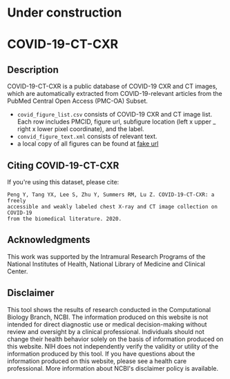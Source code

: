 # Under construction

# COVID-19-CT-CXR

## Description

COVID-19-CT-CXR is a public database of COVID-19 CXR and CT images, which are automatically extracted from COVID-19-relevant articles from the PubMed Central Open Access (PMC-OA) Subset. 

* `covid_figure_list.csv` consists of COVID-19 CXR and CT image list. Each row includes PMCID, figure url, subfigure location (left x upper _ right x lower pixel coordinate), and the label.
* `convid_figure_text.xml` consists of relevant text.
* a local copy of all figures can be found at [fake url]()

## Citing COVID-19-CT-CXR

If you're using this dataset, please cite:

```
Peng Y, Tang YX, Lee S, Zhu Y, Summers RM, Lu Z. COVID-19-CT-CXR: a freely
accessible and weakly labeled chest X-ray and CT image collection on COVID-19
from the biomedical literature. 2020.
```

## Acknowledgments

This work was supported by the Intramural Research Programs of the National Institutes of Health, National Library of Medicine and Clinical Center.

## Disclaimer

This tool shows the results of research conducted in the Computational Biology Branch, NCBI. The information produced on this website is not intended for direct diagnostic use or medical decision-making without review and oversight by a clinical professional. Individuals should not change their health behavior solely on the basis of information produced on this website. NIH does not independently verify the validity or utility of the information produced by this tool. If you have questions about the information produced on this website, please see a health care professional. More information about NCBI's disclaimer policy is available.
